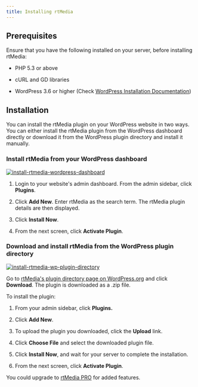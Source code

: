 ```yaml
---
title: Installing rtMedia
---
```


## Prerequisites

Ensure that you have the following installed on your server, before installing rtMedia:

* PHP 5.3 or above

* cURL and GD libraries

* WordPress 3.6 or higher (Check [WordPress Installation Documentation](https://codex.wordpress.org/Installing_WordPress))

## Installation

You can install the rtMedia plugin on your WordPress website in two ways. You can either install the rtMedia plugin from the WordPress dashboard directly or download it from the WordPress plugin directory and install it manually.


### Install rtMedia from your WordPress dashboard


[![install-rtmedia-wordpress-dashboard](http://docs.rtcamp.com/wp-content/uploads/2014/06/install-rtmedia-wordpress-dashboard.png)](http://docs.rtcamp.com/wp-content/uploads/2014/06/install-rtmedia-wordpress-dashboard.png)



	
  1. Login to your website's admin dashboard. From the admin sidebar, click **Plugins**.

	
  2. Click **Add New**. Enter rtMedia as the search term. The rtMedia plugin details are then displayed.

	
  3. Click **Install Now**.

	
  4. From the next screen, click **Activate Plugin**.




### Download and install rtMedia from the WordPress plugin directory


[![install-rtmedia-wp-plugin-directory](http://docs.rtcamp.com/wp-content/uploads/2014/06/install-rtmedia-wp-plugin-directory.png)](http://docs.rtcamp.com/wp-content/uploads/2014/06/install-rtmedia-wp-plugin-directory.png)

Go to [rtMedia's plugin directory page on WordPress.org](http://wordpress.org/plugins/buddypress-media/) and click **Download**. The plugin is downloaded as a .zip file.

To install the plugin:

	
  1. From your admin sidebar, click **Plugins.**

	
  2. Click **Add New**.

	
  3. To upload the plugin you downloaded, click the **Upload** link.

	
  4. Click **Choose File** and select the downloaded plugin file.

	
  5. Click **Install Now**, and wait for your server to complete the installation.
  
  6. From the next screen, click **Activate Plugin**.


You could upgrade to [rtMedia PRO](https://rtcamp.com/store/rtmedia-pro/) for added features.

